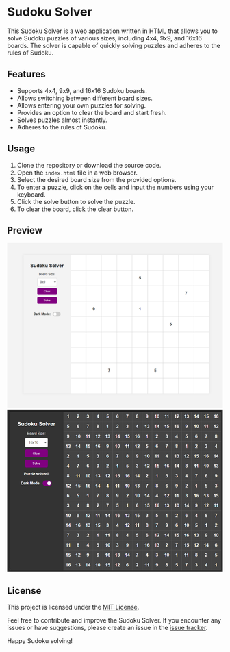 # Sudoku Solver

This Sudoku Solver is a web application written in HTML that allows you to solve Sudoku puzzles of various sizes, including 4x4, 9x9, and 16x16 boards. The solver is capable of quickly solving puzzles and adheres to the rules of Sudoku.

## Features

- Supports 4x4, 9x9, and 16x16 Sudoku boards.
- Allows switching between different board sizes.
- Allows entering your own puzzles for solving.
- Provides an option to clear the board and start fresh.
- Solves puzzles almost instantly.
- Adheres to the rules of Sudoku.

## Usage

1. Clone the repository or download the source code.
2. Open the `index.html` file in a web browser.
3. Select the desired board size from the provided options.
4. To enter a puzzle, click on the cells and input the numbers using your keyboard.
5. Click the solve button to solve the puzzle.
6. To clear the board, click the clear button.

## Preview

![Sudoku Solver Preview](previews/screenshot.png)
![Sudoku Solver Preview](previews/screenshot_2.png)

## License

This project is licensed under the [MIT License](LICENSE).

Feel free to contribute and improve the Sudoku Solver. If you encounter any issues or have suggestions, please create an issue in the [issue tracker](https://github.com/your-username/sudoku-solver/issues).

Happy Sudoku solving!
